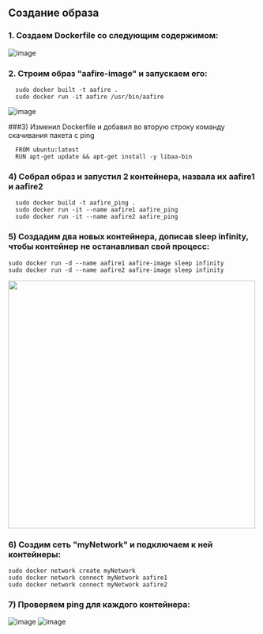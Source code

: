 ## Создание образа

### 1. Создаем Dockerfile со следующим содержимом:

![image](https://github.com/user-attachments/assets/b74f3b51-05b5-43bd-b675-32c8031c1dc1)
### 2. Строим образ "aafire-image" и запускаем его:
```
  sudo docker built -t aafire .
  sudo docker run -it aafire /usr/bin/aafire
```
![image](https://github.com/user-attachments/assets/d9adff3b-fa32-40a3-bcd2-132c9c7f4f91)

###3) Изменил Dockerfile и добавил во вторую строку команду скачивания пакета с ping
```
  FROM ubuntu:latest
  RUN apt-get update && apt-get install -y libaa-bin
``` 
### 4) Собрал образ и запустил 2 контейнера, назвала их aafire1 и aafire2
```
  sudo docker build -t aafire_ping .
  sudo docker run -it --name aafire1 aafire_ping
  sudo docker run -it --name aafire2 aafire_ping
```

### 5) Создадим два новых контейнера, дописав sleep infinity, чтобы контейнер не останавливал свой процесс:
```
sudo docker run -d --name aafire1 aafire-image sleep infinity
sudo docker run -d --name aafire2 aafire-image sleep infinity
```
<img src="images/start_two.png" width="500px"/>


### 6) Создим сеть "myNetwork" и подключаем к ней контейнеры:
```
sudo docker network create myNetwork
sudo docker network connect myNetwork aafire1
sudo docker network connect myNetwork aafire2
```

### 7) Проверяем ping для каждого контейнера:

![image](https://github.com/user-attachments/assets/a52daead-078c-4905-92e7-95018380fc7a)
![image](https://github.com/user-attachments/assets/e0b73e16-a8b3-427e-870f-160b34a48505)
